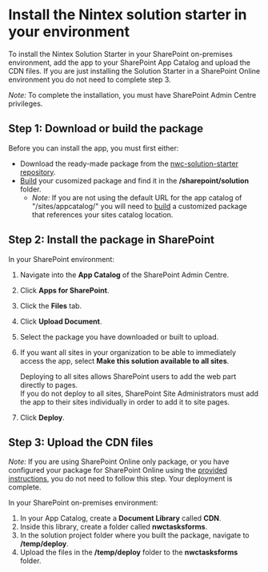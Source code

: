 # Install the Nintex solution starter in your environment
To install the Nintex Solution Starter in your SharePoint on-premises environment, add the app to your SharePoint App Catalog and upload the CDN files. 
If you are just installing the Solution Starter in a SharePoint Online environment you do not need to complete step 3.

_Note:_ To complete the installation, you must have SharePoint Admin Centre privileges.

## Step 1: Download or build the package
Before you can install the app, you must first either:
   - Download the ready-made package from the [nwc-solution-starter repository](https://github.com/nintexplatform/nwc-solution-starter).
   - [Build](./build.md) your cusomized package and find it in the **/sharepoint/solution** folder.
     - _Note:_ If you are not using the default URL for the app catalog of "/sites/appcatalog/" you will need to [build](.build.md) a customized package that references your sites catalog location.

## Step 2: Install the package in SharePoint
In your SharePoint environment:
1. Navigate into the **App Catalog** of the SharePoint Admin Centre.
1. Click **Apps for SharePoint**.
1. Click the **Files** tab.
1. Click **Upload Document**.
1. Select the package you have downloaded or built to upload.
1. If you want all sites in your organization to be able to immediately access the app, select **Make this solution available to all sites**.

   Deploying to all sites allows SharePoint users to add the web part directly to pages.  
   If you do not deploy to all sites, SharePoint Site Administrators must add the app to their sites individually in order to add it to site pages.
1. Click **Deploy**.

## Step 3: Upload the CDN files

_Note:_ If you are using SharePoint Online only package, or you have configured your package for SharePoint Online using the [provided instructions](./build.md), you do not need to follow this step. Your deployment is complete.

In your SharePoint on-premises environment:
1. In your App Catalog, create a **Document Library** called **CDN**.
1. Inside this library, create a folder called **nwctasksforms**.
1. In the solution project folder where you built the package, navigate to **/temp/deploy**.
1. Upload the files in the **/temp/deploy** folder to the **nwctasksforms** folder.
